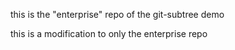 this is the "enterprise" repo of the git-subtree demo

this is a modification to only the enterprise repo

